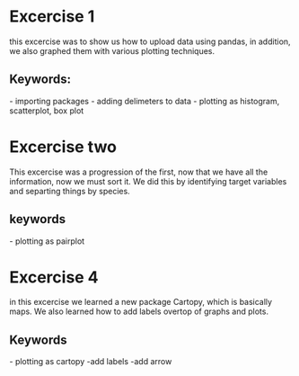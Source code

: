 <h1> Excercise 1</h1>
this excercise was to show us how to upload data using pandas, in addition, we also graphed them with various plotting techniques. 
<h2>Keywords:</h2>
- importing packages
- adding delimeters to data
- plotting as histogram, scatterplot, box plot

<h1>Excercise two </h1>
This excercise was a progression of the first, now that we have all the information, now we must sort it. We did this by identifying target variables and separting things by species. 
<h2>keywords</h2>
- plotting as pairplot
<h1> Excercise 4 </h1>
in this excercise we learned a new package Cartopy, which is basically maps. We also learned how to add labels overtop of graphs and plots. 
<h2>Keywords</h2>
- plotting as cartopy
-add labels
-add arrow
